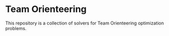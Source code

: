 # Team Orienteering

This repository is a collection of solvers for Team Orienteering optimization problems.

